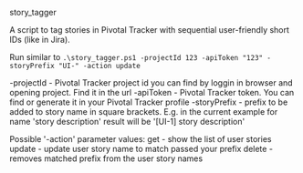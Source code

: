 story_tagger

A script to tag stories in Pivotal Tracker with sequential user-friendly short IDs (like in Jira).

Run similar to 
`.\story_tagger.ps1 -projectId 123 -apiToken "123" -storyPrefix "UI-" -action update`

-projectId - Pivotal Tracker project id you can find by loggin in browser and opening project. Find it in the url
-apiToken - Pivotal Tracker token. You can find or generate it in your Pivotal Tracker profile
-storyPrefix - prefix to be added to story name in square brackets. 
E.g. in the current example for name 'story description' result will be '[UI-1] story description'

Possible '-action' parameter values:
get - show the list of user stories
update - update user story name to match passed your prefix
delete - removes matched prefix from the user story names

    
